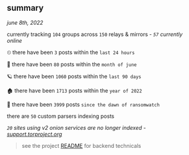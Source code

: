 
## summary
_june 8th, 2022_

currently tracking `104` groups across `150` relays & mirrors - _`57` currently online_

⏲ there have been `3` posts within the `last 24 hours`

🦈 there have been `80` posts within the `month of june`

🪐 there have been `1060` posts within the `last 90 days`

🏚 there have been `1713` posts within the `year of 2022`

🦕 there have been `3999` posts `since the dawn of ransomwatch`

there are `50` custom parsers indexing posts

_`20` sites using v2 onion services are no longer indexed - [support.torproject.org](https://support.torproject.org/onionservices/v2-deprecation/)_

> see the project [README](https://github.com/joshhighet/ransomwatch#ransomwatch--) for backend technicals
